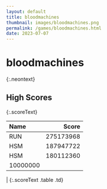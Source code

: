 ```yaml
---
layout: default
title: bloodmachines
thumbnail: images/bloodmachines.png
permalink: /games/bloodmachines.html
date: 2023-07-07
---
```


# bloodmachines 
{:.neontext}

## High Scores 
{:.scoreText}

| Name | Score | 
| :---- | ----: | 
| RUN | 275173968 | 
| HSM | 187947722 | 
| HSM | 180112360 | 
| 10000000 | 
| 
{:.scoreText .table .td}
